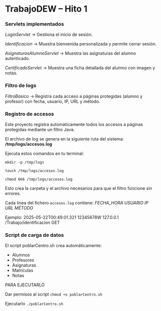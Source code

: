 # TrabajoDEW – Hito 1


### Servlets implementados
*LoginServlet* ->
Gestiona el inicio de sesión.

*Identificacion* ->
Muestra bienvenida personalizada y permite cerrar sesión.

*AsignaturasAlumnoServlet* ->
Muestra las asignaturas del alumno autenticado.

*CertificadoServlet* ->
Muestra una ficha detallada del alumno con imagen y notas.

### Filtro de logs

*FiltroBasico* ->
Registra cada acceso a páginas protegidas (alumno y profesor) con fecha, usuario, IP, URL y método.

### Registro de accesos

Este proyecto registra automáticamente todos los accesos a páginas protegidas mediante un filtro Java.

El archivo de log se genera en la siguiente ruta del sistema: **/tmp/logs/accesos.log**

Ejecuta estos comandos en tu terminal:

	mkdir -p /tmp/logs
	
	touch /tmp/logs/accesos.log
	
	chmod 666 /tmp/logs/accesos.log


Esto crea la carpeta y el archivo necesarios para que el filtro funcione sin errores.

Cada línea del fichero `accesos.log` contiene: *FECHA_HORA USUARIO IP URL MÉTODO*

Ejemplo:
		2025-05-22T00:49:01.321 12345678W 127.0.0.1 /Trabajo/identificacion GET


### Script de carga de datos

El script poblarCentro.sh crea automáticamente:

- Alumnos
- Profesores
- Asignaturas
- Matrículas
- Notas
 
 PARA EJECUTARLO 

Dar permisos al script `chmod +x poblarCentro.sh` 

Ejecutarlo `./poblarCentro.sh`
